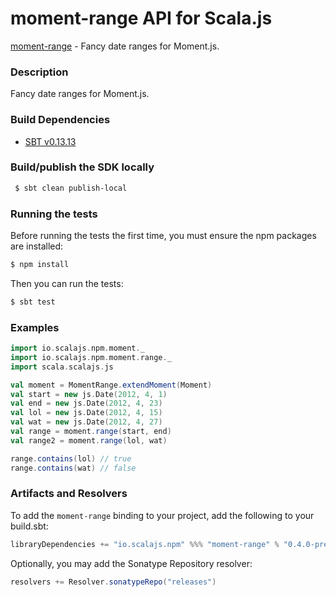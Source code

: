moment-range API for Scala.js
================================
[moment-range](https://www.npmjs.com/package/moment-range) - Fancy date ranges for Moment.js.

### Description

Fancy date ranges for Moment.js.

### Build Dependencies

* [SBT v0.13.13](http://www.scala-sbt.org/download.html)

### Build/publish the SDK locally

```bash
 $ sbt clean publish-local
```

### Running the tests

Before running the tests the first time, you must ensure the npm packages are installed:

```bash
$ npm install
```

Then you can run the tests:

```bash
$ sbt test
```

### Examples

```scala
import io.scalajs.npm.moment._
import io.scalajs.npm.moment.range._
import scala.scalajs.js

val moment = MomentRange.extendMoment(Moment)
val start = new js.Date(2012, 4, 1)
val end = new js.Date(2012, 4, 23)
val lol = new js.Date(2012, 4, 15)
val wat = new js.Date(2012, 4, 27)
val range = moment.range(start, end)
val range2 = moment.range(lol, wat)

range.contains(lol) // true
range.contains(wat) // false
```

### Artifacts and Resolvers

To add the `moment-range` binding to your project, add the following to your build.sbt:  

```sbt
libraryDependencies += "io.scalajs.npm" %%% "moment-range" % "0.4.0-pre5"
```

Optionally, you may add the Sonatype Repository resolver:

```sbt   
resolvers += Resolver.sonatypeRepo("releases") 